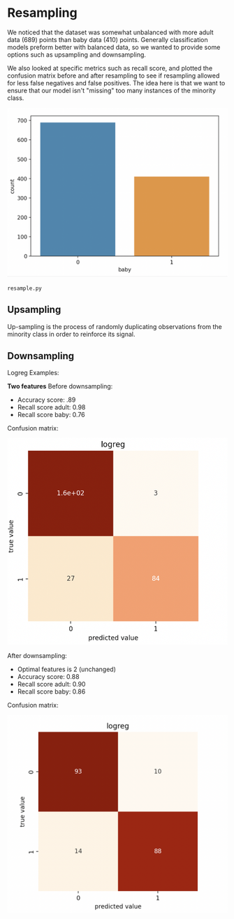 # Resampling
We noticed that the dataset was somewhat unbalanced with more adult data (689) points than baby data (410) points. Generally classification models preform better with balanced data, so we wanted to provide some options such as upsampling and downsampling. 

We also looked at specific metrics such as recall score, and plotted the confusion matrix before and after resampling to see if resampling allowed for less false negatives and false positives. The idea here is that we want to ensure that our model isn't "missing" too many instances of the minority class.

<img src="figs/soph_logreg/unbal.png" width=600>

`resample.py`

## Upsampling
Up-sampling is the process of randomly duplicating observations from the minority class in order to reinforce its signal.

## Downsampling

Logreg Examples:

**Two features**
Before downsampling:
* Accuracy score: .89
* Recall score adult: 0.98
* Recall score baby: 0.76

Confusion matrix:

<img src="figs/soph_logreg/p1_f_cmat.png" width=600>

After downsampling:
* Optimal features is 2 (unchanged)
* Accuracy score: 0.88
* Recall score adult: 0.90
* Recall score baby: 0.86

Confusion matrix:

<img src="figs/soph_logreg/p1_fd_cmat.png" width=600>

